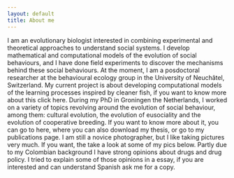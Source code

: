 ```yaml
---
layout: default
title: About me
---
```


I am an evolutionary biologist interested in combining experimental and 
theoretical approaches to understand social systems. I develop mathematical 
and computational models of the evolution of social behaviours, and I have 
done field experiments to discover the mechanisms behind these social behaviours. 
At the moment, I am a posdoctoral researcher at the behavioural ecology group 
in the University of Neuchâtel, Switzerland. My current project is about 
developing computational models of the learning processes inspired by cleaner 
fish, if you want to know more about this click here. During my PhD in 
Groningen the Netherlands, I worked on a variety of topics revolving around 
the evolution of social behaviour, among them: cultural evolution, the 
evolution of eusociality and the evolution of cooperative breeding. 
If you want to know more about it, you can go to here, where you can also 
download my thesis, or go to my publications page. I am still a novice 
photographer, but I like taking pictures very much. If you want, the take 
a look at some of my pics below. Partly due to my Colombian background I 
have strong opinions about drugs and drug policy. I tried to explain some of 
those opinions in a essay, if you are interested and can understand Spanish 
ask me for a copy.

